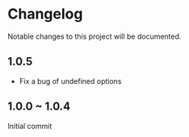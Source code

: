 Changelog
=========
Notable changes to this project will be documented.

## 1.0.5

- Fix a bug of undefined options

## 1.0.0 ~ 1.0.4

Initial commit
